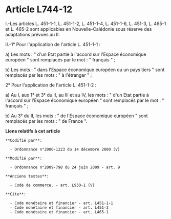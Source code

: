 # Article L744-12

I.-Les articles L. 451-1-1, L. 451-1-2, L. 451-1-4, L. 451-1-6, L. 451-3, 
L. 465-1 et L. 465-2 sont applicables en Nouvelle-Calédonie sous réserve des adaptations prévues au II. 

II.-1° Pour l'application de l'article L. 451-1-1 : 

a) Les mots : " d'un Etat partie à l'accord sur l'Espace économique européen " sont remplacés par le mot : " français " ; 

b) Les mots : " dans l'Espace économique européen ou un pays tiers " sont remplacés par les mots : " à l'étranger " ; 

2° Pour l'application de l'article L. 451-1-2 : 

a) Au I, aux 1° et 3° du II, au III et au IV, les mots : " d'un Etat partie à l'accord sur l'Espace économique européen "
sont remplacés par le mot : " français " ; 

b) Au 3° du II, les mots : " de l'Espace économique européen " sont remplacés par les mots : " de France ".

**Liens relatifs à cet article**

	**Codifié par**:

	  - Ordonnance n°2000-1223 du 14 décembre 2000 (V)

	**Modifié par**:

	  - Ordonnance n°2009-798 du 24 juin 2009 - art. 9

	**Anciens textes**:

	  - Code de commerce. - art. L930-1 (V)

	**Cite**:

	  - Code monétaire et financier - art. L451-1-1
	  - Code monétaire et financier - art. L451-3
	  - Code monétaire et financier - art. L465-1
